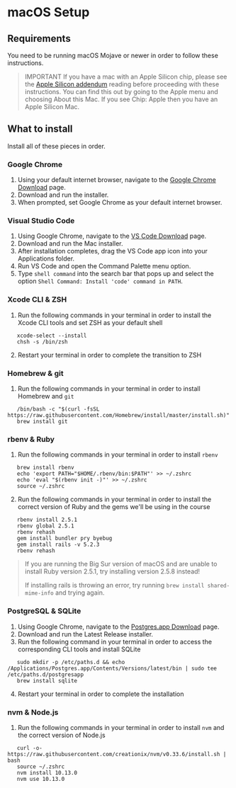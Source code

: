 # macOS Setup

## Requirements

You need to be running macOS Mojave or newer in order to follow these instructions.

> IMPORTANT If you have a mac with an Apple Silicon chip, please see the [Apple Silicon addendum] reading before proceeding with these instructions. You can find this 
> out by going to the Apple menu and choosing About this Mac.  If you see
> Chip: Apple then you have an Apple Silicon Mac.
 
[Apple Silicon addendum]:apple-silicon-addendum.md

## What to install

Install all of these pieces in order.

### Google Chrome

1. Using your default internet browser, navigate to the [Google Chrome Download] page.
2. Download and run the installer.
3. When prompted, set Google Chrome as your default internet browser.

[Google Chrome Download]:https://www.google.com/chrome/

### Visual Studio Code

1. Using Google Chrome, navigate to the [VS Code Download] page.
2. Download and run the Mac installer.
3. After installation completes, drag the VS Code app icon into your Applications folder.
4. Run VS Code and open the Command Palette menu option.
5. Type `shell command` into the search bar that pops up and select the option `Shell Command: Install 'code' command in PATH`.

[VS Code Download]:https://code.visualstudio.com/Download

### Xcode CLI & ZSH

1. Run the following commands in your terminal in order to install the Xcode CLI tools and set ZSH as your default shell
```shell
   xcode-select --install
   chsh -s /bin/zsh
```
2. Restart your terminal in order to complete the transition to ZSH

### Homebrew & git

1. Run the following commands in your terminal in order to install Homebrew and `git`
```shell
   /bin/bash -c "$(curl -fsSL https://raw.githubusercontent.com/Homebrew/install/master/install.sh)"
   brew install git
```

### rbenv & Ruby

1. Run the following commands in your terminal in order to install `rbenv`
```shell
   brew install rbenv
   echo 'export PATH="$HOME/.rbenv/bin:$PATH"' >> ~/.zshrc
   echo 'eval "$(rbenv init -)"' >> ~/.zshrc
   source ~/.zshrc
```

2. Run the following commands in your terminal in order to install the correct version of Ruby and the gems we'll be using in the course
```shell
   rbenv install 2.5.1
   rbenv global 2.5.1
   rbenv rehash
   gem install bundler pry byebug
   gem install rails -v 5.2.3
   rbenv rehash
```

> If you are running the Big Sur version of macOS and are unable to install Ruby version 2.5.1, try installing version 2.5.8 instead!
> 
> If installing rails is throwing an error, try running `brew install shared-mime-info` and trying again.
   
### PostgreSQL & SQLite

1. Using Google Chrome, navigate to the [Postgres.app Download] page.
2. Download and run the Latest Release installer.
3. Run the following command in your terminal in order to access the corresponding CLI tools and install SQLite
```shell
   sudo mkdir -p /etc/paths.d && echo /Applications/Postgres.app/Contents/Versions/latest/bin | sudo tee /etc/paths.d/postgresapp
   brew install sqlite
```
4. Restart your terminal in order to complete the installation

[Postgres.app Download]:https://postgresapp.com/downloads.html

### nvm & Node.js

1. Run the following commands in your terminal in order to install `nvm` and the correct version of Node.js
```shell
   curl -o- https://raw.githubusercontent.com/creationix/nvm/v0.33.6/install.sh | bash
   source ~/.zshrc
   nvm install 10.13.0
   nvm use 10.13.0
```
